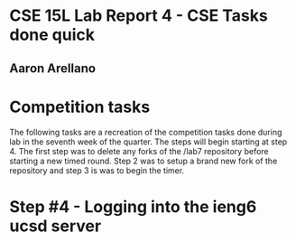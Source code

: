 # CSE 15L Lab Report 4 - CSE Tasks done quick
## Aaron Arellano

# Competition tasks

The following tasks are a recreation of the competition tasks done during lab in the seventh week of the quarter. The steps will begin starting at step 4.
The first step was to delete any forks of the /lab7 repository before starting a new timed round. Step 2 was to setup a brand new fork of the repository 
and step 3 is was to begin the timer.

# Step #4 - Logging into the ieng6 ucsd server


